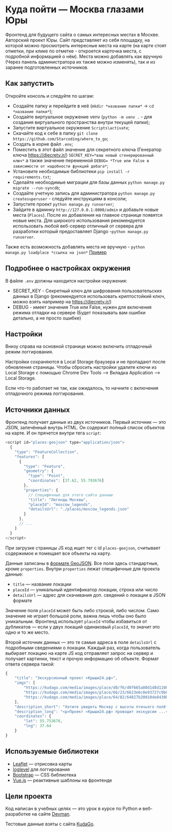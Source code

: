 # Куда пойти — Москва глазами Юры

Фронтенд для будущего сайта о самых интересных местах в Москве. Авторский проект Юры.
Сайт представляет из себя площадку, на которой можно просмотреть интересные места на карте (на карте стоят отметки, при клике по отметке - откроется карточка места, с подробной информацией о нём).
Места можно добавлять как вручную (Через панель администратора их также можно изменять), так и из заранее подготовленных источников.


## Как запустить
Откройте консоль и следуйте по шагам:
* Создайте папку и перейдите в неё (```mkdir *название папки*``` -> ```cd *название папки*```);
* Создайте виртуальное окружение venv (```python -m venv .``` - для создания виртуального пространства внутри текущей папки);
* Запустите виртуальное окружение ```Scripts\activate```;
* Скачайте код к себе в папку ```git clone https://github.com/Starcoding/where_to_go```;
* Создать в корне файл ```.env```;
* Поместить в этот файл значение для секретного ключа (Генератор ключа https://djecrety.ir/) ```SECRET_KEY=*ваш новый сгенерированный ключ*``` а также значение переменной ```DEBUG= *True или False в зависимости от надобности функций дебага*```;
* Установите необходимые библиотеки ```pip install -r requirements.txt```;
* Сделайте необходимые миграции для базы данных ```python manage.py migrate --run-syncdb```;
* Создайте учетную запись для администратора ```python manage.py createsuperuser``` - следуйте инструкциям в консоли;
* Запустите проект ```python manage.py runserver```;
* Зайдите в админку ```http://127.0.0.1:8000/admin``` и добавьте новые места (```Places```). После их добавления на главное странице появятся новые места.
Для широкого использования рекомендуется использовать любой веб-сервер отличный от сервера для разработки который предоставляет Django -```python manage.py runserver```.

Также есть возможность добавлять места не вручную - ```python manage.py loadplace *ссылка на json*``` [Пример](https://raw.githubusercontent.com/devmanorg/where-to-go-frontend/master/places/moscow_legends.json)
## Подробнее о настройках окружения
В файле ```.env``` должны находится настройки окружения:
* SECRET_KEY - Секретный ключ для шифрования пользовательских данных в Django (рекомендуется использовать криптостойкий ключ, можно взять например на https://djecrety.ir/)
* DEBUG - имеет значения True или False, нужен для включения режима отладки на сервере (Будет показывать вам ошибки детально, а не просто ошибкe)

## Настройки

Внизу справа на основной странице можно включить отладочный режим логгирования.

Настройки сохраняются в Local Storage браузера и не пропадают после обновления страницы. Чтобы сбросить настройки удалите ключи из Local Storage с помощью Chrome Dev Tools —&gt; Вкладка Application —&gt; Local Storage.

Если что-то работает не так, как ожидалось, то начните с включения отладочного режима логгирования.

<a href="#" id="data-sources"></a>

## Источники данных

Фронтенд получает данные из двух источников. Первый источник — это JSON, запечённый внутрь HTML. Он содержит полный список объектов на карте. И он прячется внутри тега `script`:

```javascript
<script id="places-geojson" type="application/json">
  {
    "type": "FeatureCollection",
    "features": [
      {
        "type": "Feature",
        "geometry": {
          "type": "Point",
          "coordinates": [37.62, 55.793676]
        },
        "properties": {
          // Специфичные для этого сайта данные
          "title": "Легенды Москвы",
          "placeId": "moscow_legends",
          "detailsUrl": "./places/moscow_legends.json"
        }
      },
      // ...
    ]
  }
</script>
```

При загрузке страницы JS код ищет тег с id `places-geojson`, считывает содержимое и помещает все объекты на карту.

Данные записаны в [формате GeoJSON](https://ru.wikipedia.org/wiki/GeoJSON). Все поля здесь стандартные, кроме `properties`. Внутри `properties` лежат специфичные для проекта данные:

* `title` — название локации
* `placeId` — уникальный идентификатор локации, строка или число
* `detailsUrl` — адрес для скачивания доп. сведений о локации в JSON формате

Значение поля `placeId` может быть либо строкой, либо числом. Само значение не играет большой роли, важна лишь чтобы оно было уникальным. Фронтенд использует `placeId` чтобы избавиться от дубликатов — если у двух локаций одинаковый `placeId`, то значит это одно и то же место.

Второй источник данных — это те самые адреса в поле `detailsUrl` c подробными сведениями о локации. Каждый раз, когда пользователь выбирает локацию на карте JS код отправляет запрос на сервер и получает картинки, текст и прочую информацию об объекте. Формат ответа сервера такой:

```javascript
{
    "title": "Экскурсионный проект «Крыши24.рф»",
    "imgs": [
        "https://kudago.com/media/images/place/d0/f6/d0f665a80d1d8d110826ba797569df02.jpg",
        "https://kudago.com/media/images/place/66/23/6623e6c8e93727c9b0bb198972d9e9fa.jpg",
        "https://kudago.com/media/images/place/64/82/64827b20010de8430bfc4fb14e786c19.jpg",
    ],
    "description_short": "Хотите увидеть Москву с высоты птичьего полёта?",
    "description_long": "<p>Проект «Крыши24.рф» проводит экскурсии ...</p>",
    "coordinates": {
        "lat": 55.753676,
        "lng": 37.64
    }
}
```

## Используемые библиотеки

* [Leaflet](https://leafletjs.com/) — отрисовка карты
* [loglevel](https://www.npmjs.com/package/loglevel) для логгирования
* [Bootstrap](https://getbootstrap.com/) — CSS библиотека
* [Vue.js](https://ru.vuejs.org/) — реактивные шаблоны на фронтенде

## Цели проекта

Код написан в учебных целях — это урок в курсе по Python и веб-разработке на сайте [Devman](https://dvmn.org).

Тестовые данные взяты с сайта [KudaGo](https://kudago.com).
